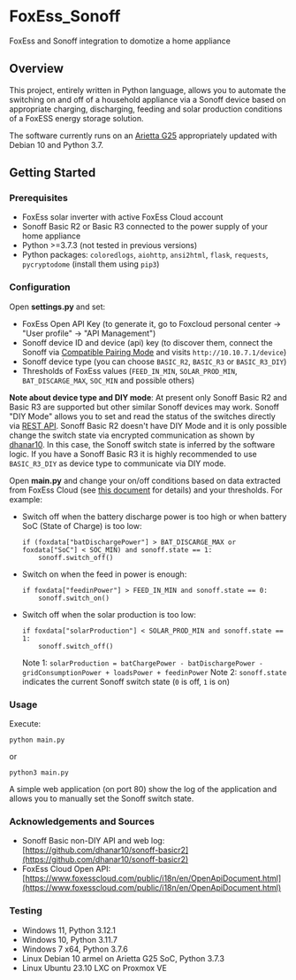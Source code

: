 # FoxEss_Sonoff
FoxEss and Sonoff integration to domotize a home appliance

## Overview

This project, entirely written in Python language, allows you to automate the switching on and off of a household appliance via a Sonoff device based on appropriate charging, discharging, feeding and solar production conditions of a FoxESS energy storage solution.

The software currently runs on an [Arietta G25](https://www.acmesystems.it/arietta) appropriately updated with Debian 10 and Python 3.7.

## Getting Started

### Prerequisites

- FoxEss solar inverter with active FoxEss Cloud account
- Sonoff Basic R2 or Basic R3 connected to the power supply of your home appliance
- Python >=3.7.3 (not tested in previous versions)
- Python packages: ``coloredlogs``, ``aiohttp``, ``ansi2html``, ``flask``, ``requests``, ``pycryptodome`` (install them using ``pip3``)

### Configuration

Open **settings.py** and set:
- FoxEss Open API Key (to generate it, go to Foxcloud personal center -> "User profile" -> "API Management")
- Sonoff device ID and device (api) key (to discover them, connect the Sonoff via [Compatible Pairing Mode](https://sonoff.tech/diy-developer/#:~:text=Entering%20the%20Compatible%20Pairing%20Mode,mobile%20phone%20or%20PC) and visits ``http://10.10.7.1/device``)
- Sonoff device type (you can choose ``BASIC_R2``, ``BASIC_R3`` or ``BASIC_R3_DIY``)
- Thresholds of FoxEss values (``FEED_IN_MIN``, ``SOLAR_PROD_MIN``, ``BAT_DISCARGE_MAX``, ``SOC_MIN`` and possible others)

**Note about device type and DIY mode**: At present only Sonoff Basic R2 and Basic R3 are supported but other similar Sonoff devices may work. Sonoff "DIY Mode" allows you to set and read the status of the switches directly via [REST API](https://sonoff.tech/diy-developer/#8). Sonoff Basic R2 doesn't have DIY Mode and it is only possible change the switch state via encrypted communication as shown by [dhanar10](https://github.com/dhanar10/sonoff-basicr2/blob/main/sonoff-basicr2.py). In this case, the Sonoff switch state is inferred by the software logic. If you have a Sonoff Basic R3 it is highly recommended to use ``BASIC_R3_DIY`` as device type to communicate via DIY mode.

Open **main.py** and change your on/off conditions based on data extracted from FoxEss Cloud (see [this document](https://cdck-file-uploads-canada1.s3.dualstack.ca-central-1.amazonaws.com/free1/uploads/ai_speaker/original/2X/5/5e551aef937bf8c456f6ed32375badf2f9a33333.pdf) for details) and your thresholds.
For example:
- Switch off when the battery discharge power is too high or when battery SoC (State of Charge) is too low:
    ```
    if (foxdata["batDischargePower"] > BAT_DISCARGE_MAX or foxdata["SoC"] < SOC_MIN) and sonoff.state == 1:
        sonoff.switch_off()
    ```
- Switch on when the feed in power is enough:
    ```
    if foxdata["feedinPower"] > FEED_IN_MIN and sonoff.state == 0:
        sonoff.switch_on()
	```
- Switch off when the solar production is too low:
    ```
    if foxdata["solarProduction"] < SOLAR_PROD_MIN and sonoff.state == 1:
        sonoff.switch_off()
    ```
    Note 1: ``solarProduction = batChargePower - batDischargePower - gridConsumptionPower + loadsPower + feedinPower``
    Note 2: ``sonoff.state`` indicates the current Sonoff switch state (``0`` is off, ``1`` is on)


### Usage

Execute:
```
python main.py
```
or
```
python3 main.py
```

A simple web application (on port 80) show the log of the application and allows you to manually set the Sonoff switch state.

### Acknowledgements and Sources

- Sonoff Basic non-DIY API and web log: [https://github.com/dhanar10/sonoff-basicr2](https://github.com/dhanar10/sonoff-basicr2)
- FoxEss Cloud Open API: [https://www.foxesscloud.com/public/i18n/en/OpenApiDocument.html](https://www.foxesscloud.com/public/i18n/en/OpenApiDocument.html)

### Testing

- Windows 11, Python 3.12.1
- Windows 10, Python 3.11.7
- Windows 7 x64, Python 3.7.6
- Linux Debian 10 armel on Arietta G25 SoC, Python 3.7.3
- Linux Ubuntu 23.10 LXC on Proxmox VE
